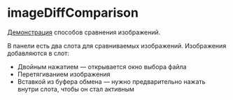 # imageDiffComparison

[Демонстрация](https://pixhub-int.github.io/imageDiffComparison/) способов сравнения изображений.

В панели есть два слота для сравниваемых изображений. Изображения добавляются в слот:

* Двойным нажатием — открывается окно выбора файла
* Перетягиванием изображения
* Вставкой из буфера обмена — нужно предварительно нажать внутри слота, чтобы он стал активным
